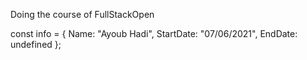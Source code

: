 Doing the course of FullStackOpen

const info = {
Name: "Ayoub Hadi",
StartDate: "07/06/2021",
EndDate: undefined
};

